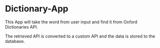 # Dictionary-App

This App will take the word from user input and find it from Oxford Dictionaries API.

The retrieved API is converted to a custom API and the data is stored to the database.
